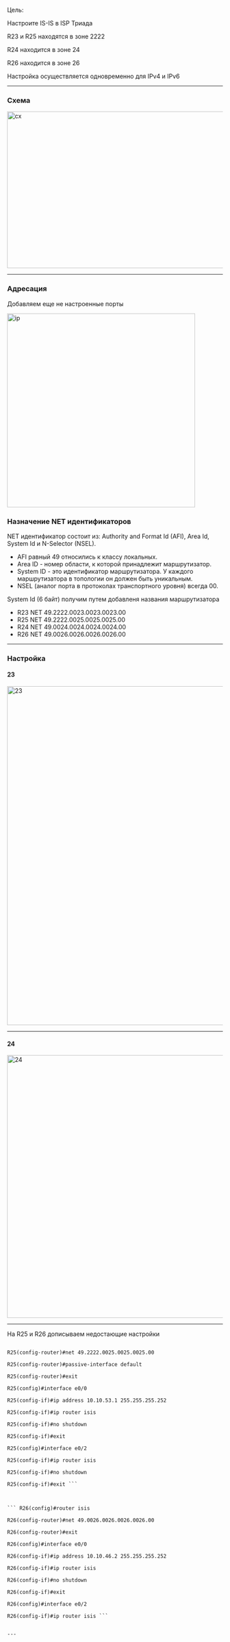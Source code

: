 Цель: 

Настроите IS-IS в ISP Триада

R23 и R25 находятся в зоне 2222

R24 находится в зоне 24

R26 находится в зоне 26

Настройка осуществляется одновременно для IPv4 и IPv6


---
### Схема

<img width="510" height="366" alt="сх" src="https://github.com/user-attachments/assets/03c3c660-0956-46da-83b3-b19deb813717" />

---
### Адресация

Добавляем еще не настроенные порты

<img width="439" height="453" alt="ip" src="https://github.com/user-attachments/assets/649c59e6-4c58-457a-96c4-e8a53253b62d" />



### Назначение NET идентификаторов
NET идентификатор состоит из: Authority and Format Id (AFI), Area Id, System Id и N-Selector (NSEL).

* AFI равный 49 относились к классу локальных.
* Area ID - номер области, к которой принадлежит маршрутизатор.
* System ID - это идентификатор маршрутизатора. У каждого маршрутизатора в топологии он должен быть уникальным.
* NSEL (аналог порта в протоколах транспортного уровня) всегда 00.

System Id (6 байт) получим путем добавленя названия маршрутизатора

* R23 NET 49.2222.0023.0023.0023.00
* R25 NET 49.2222.0025.0025.0025.00
* R24 NET 49.0024.0024.0024.0024.00
* R26 NET 49.0026.0026.0026.0026.00

---
### Настройка

#### 23 

<img width="957" height="792" alt="23" src="https://github.com/user-attachments/assets/c55f35f7-cc71-4b4e-95f3-23aaeef50858" />

---
#### 24

<img width="959" height="614" alt="24" src="https://github.com/user-attachments/assets/0f85a39c-3e21-49af-b0da-8645e7567540" />

---

На R25 и R26 дописываем недостающие настройки 

``` R25(config)#router isis

R25(config-router)#net 49.2222.0025.0025.0025.00

R25(config-router)#passive-interface default

R25(config-router)#exit

R25(config)#interface e0/0

R25(config-if)#ip address 10.10.53.1 255.255.255.252

R25(config-if)#ip router isis

R25(config-if)#no shutdown

R25(config-if)#exit

R25(config)#interface e0/2

R25(config-if)#ip router isis

R25(config-if)#no shutdown

R25(config-if)#exit ```



``` R26(config)#router isis

R26(config-router)#net 49.0026.0026.0026.0026.00

R26(config-router)#exit

R26(config)#interface e0/0

R26(config-if)#ip address 10.10.46.2 255.255.255.252

R26(config-if)#ip router isis

R26(config-if)#no shutdown

R26(config-if)#exit

R26(config)#interface e0/2

R26(config-if)#ip router isis ```


---




